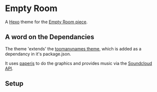 # Empty Room

A [Hexo](https://hexo.io/) theme for the [Empty Room piece](). 

## A word on the Dependancies

The theme 'extends' the [toomanynames theme](https://github.com/anirudh-eka/toomanynames_theme), which is added as a dependancy in it's package.json. 

It uses [paperjs]() to do the graphics and provides music via the [Soundcloud API]().

## Setup

